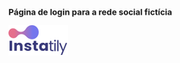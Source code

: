 ### Página de login para a rede social fictícia
<img src="./img/logo.svg" class="login__logo" align="center"/>

